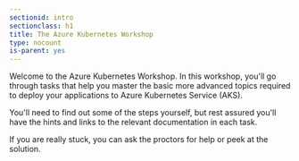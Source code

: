 ```yaml
---
sectionid: intro
sectionclass: h1
title: The Azure Kubernetes Workshop
type: nocount
is-parent: yes
---
```


Welcome to the Azure Kubernetes Workshop. In this workshop, you'll go through tasks that help you master the basic more advanced topics required to deploy your applications to Azure Kubernetes Service (AKS).

You'll need to find out some of the steps yourself, but rest assured you'll have the hints and links to the relevant documentation in each task.

If you are really stuck, you can ask the proctors for help or peek at the solution.